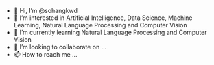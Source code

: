 - 👋 Hi, I’m @sohangkwd
- 👀 I’m interested in Artificial Intelligence, Data Science, Machine Learning, Natural Language Processing and Computer Vision
- 🌱 I’m currently learning Natural Language Processing and Computer Vision
- 💞️ I’m looking to collaborate on ...
- 📫 How to reach me ...

<!---
sohangkwd/sohangkwd is a ✨ special ✨ repository because its `README.md` (this file) appears on your GitHub profile.
You can click the Preview link to take a look at your changes.
--->

